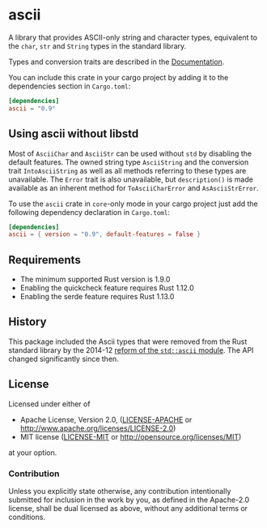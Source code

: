 # ascii

A library that provides ASCII-only string and character types, equivalent to the
`char`, `str` and `String` types in the standard library.

Types and conversion traits are described in the
[Documentation](https://docs.rs/ascii).

You can include this crate in your cargo project by adding it to the
dependencies section in `Cargo.toml`:

```toml
[dependencies]
ascii = "0.9"
```

## Using ascii without libstd

Most of `AsciiChar` and `AsciiStr` can be used without `std` by disabling the
default features. The owned string type `AsciiString` and the conversion trait
`IntoAsciiString` as well as all methods referring to these types are
unavailable. The `Error` trait is also unavailable, but `description()` is made
available as an inherent method for `ToAsciiCharError` and `AsAsciiStrError`.

To use the `ascii` crate in `core`-only mode in your cargo project just add the
following dependency declaration in `Cargo.toml`:

```toml
[dependencies]
ascii = { version = "0.9", default-features = false }
```

## Requirements

- The minimum supported Rust version is 1.9.0
- Enabling the quickcheck feature requires Rust 1.12.0
- Enabling the serde feature requires Rust 1.13.0

## History

This package included the Ascii types that were removed from the Rust standard
library by the 2014-12 [reform of the `std::ascii` module](https://github.com/rust-lang/rfcs/pull/486).
The API changed significantly since then.

## License

Licensed under either of

* Apache License, Version 2.0, ([LICENSE-APACHE](LICENSE-APACHE) or http://www.apache.org/licenses/LICENSE-2.0)
* MIT license ([LICENSE-MIT](LICENSE-MIT) or http://opensource.org/licenses/MIT)

at your option.

### Contribution

Unless you explicitly state otherwise, any contribution intentionally submitted
for inclusion in the work by you, as defined in the Apache-2.0 license, shall be dual licensed as above, without any
additional terms or conditions.
